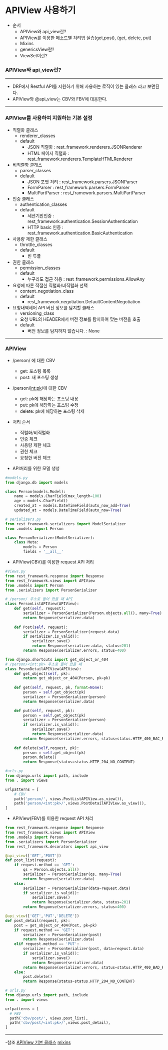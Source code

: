 # APIView 사용하기
- 순서
  + APIView와 api_view란?
  + APIView를 이용한 메소드별 처리법 실습(get,post), (get, delete, put)
  + Mixins
  + genericsView란?
  + ViewSet이란?
### APIView와 api_view란?
--- 
- DRF에서 Restful API를 지원하기 위해 사용하는 로직이 있는 클래스 라고 보면된다.
- APIView와 @api_view는 CBV와 FBV에 대응한다.
---
### APIView를 사용하여 지원하는 기본 설정
  + 직렬화 클래스 
    + renderer_classes
    + default 
      + JSON 직렬화 : rest_framework.renderers.JSONRenderer
      + HTML 페이지 직렬화 : rest_framework.renderers.TemplateHTMLRenderer
  + 비직렬화 클래스 
    + parser_classes
    + default
      + JSON 포맷 처리 : rest_framework.parsers.JSONParser
      + FormParser : rest_framework.parsers.FormParser
      + MultiPartParser : rest_framework.parsers.MultiPartParser
  + 인증 클래스 
    + authentication_classes
    + default 
      + 세션기반인증 : rest_framework.authentication.SessionAuthentication
      + HTTP basic 인증 : rest_framework.authentication.BasicAuthentication
  + 사용량 제한 클래스
    + throttle_classes
    + default
      + 빈 튜플
  + 권한 클래스 
    + permission_classes
    + default
      + 누구라도 접근 허용 : rest_framework.permissions.AllowAny
  + 요청에 따른 적절한 직렬화/비직렬화 선택
    + content_negotiation_class
    + default
      + rest_framework.negotiation.DefaultContentNegotiation
  + 요청내역세어 API 버전 정보를 탐지할 클래스
    + versioning_class
    + 요청 URL의 HEADER에서 버전 정보를 탐지하여 맞는 버전을 호출
    + default
      + 버전 정보를 탐지하지 않습니다. : None
  
---
### APIView
- /person/ 에 대한 CBV
  - get: 포스팅 목록
  - post: 새 포스팅 생성
- /person/<int:pk>/에 대한 CBV
  - get: pk에 해당하는 포스팅 내용
  - put: pk에 해당하는 포스팅 수정
  - delete: pk에 해당하는 포스팅 삭제

- 처리 순서 
  - 직렬화/비직렬화
  - 인증 체크
  - 사용량 제한 체크
  - 권한 체크
  - 요청한 버전 체크

- API처리를 위한 모델 생성
```python
#models.py 
from django.db import models

class Person(models.Model):
    name = models.CharField(max_length=100)
    age = models.CharField()
    created_at = models.DateTimeField(auto_now_add=True)
    updated_at = models.DateTimeField(auto_now=True)

# serializers.py
from rest_framework.serializers import ModelSerializer
from .models import Person

class PersonSerializer(ModelSerializer):
    class Meta:
        models = Person
        fields = '__all__'
```

- APIView(CBV)를 이용한 request API 처리

```python
#Views.py
from rest_framework.response import Response
from rest_framework.views import APIView
from .models import Person
from .serializers import PersonSerializer

# /person/ 주소로 들어 왔을 때 API
class PersonListAPIView(APIView):
    def get(self, request):
        serializer = PersonSerializer(Person.objects.all(), many=True)
        return Response(serializer.data)
    
    def Post(self, request):
        serializer = PersonSerializer(request.data)
        if serializer.is_valid():
            serializer.save()
            return Response(serializer.data, status=201)
        return Response(serializer.errors, status=400)

from django.shortcuts import get_object_or_404
# /person/<int:pk> 주소로 들어 왔을 때 
class PesonDetailAPIView(APIView):
    def get_object(self, pk):
        return get_object_or_404(Person, pk=pk)
    
    def get(self, request, pk, format=None):
        person = self.get_object(pk)
        serializer = PersonSerializer(person)
        return Response(serializer.data)

    def put(self, request, pk):
        person = self.get_object(pk)
        serializer = PersonSerializer(person)
        if serializer.is_valid():
            serializer.save()
            return Response(serializer.data)
        return Response(serializer.errors, status=status.HTTP_400_BAC_REQUEST)
    
    def delete(self,request, pk):
        person = self.get_object(pk)
        person.delete()
        return Response(status=status.HTTP_204_NO_CONTENT)
```

```python
#urls.py
from django.urls import path, include
from . import views

urlpatterns = [
    # CBV
    path('person/', views.PostListAPIView.as_view()),
    path('person/<int:pk>/',views.PostDetailAPIView.as_view()),
]
```

- APIView(FBV)를 이용한 request API 처리
```python
from rest_framework.response import Response
from rest_framework.views import APIView
from .models import Person
from .serializers import PersonSerializer
from rest_framework.decorators import api_view

@api_view(['GET','POST'])
def post_list(request):
    if request.method == 'GET':
        qs = Person.objects.all()
        serializer = PersonSerializer(qs, many=True)
        return Response(serializer.data)
    else:
        serializer = PersonSerializer(data=request.data)
        if serializer.is_valid():
            serializer.save()
            return Response(serializer.data, status=201)
        return Response(serializer.errors, status=400)

@api_view(['GET','PUT','DELETE'])
def post_detail(request, pk):
    post = get_object_or_404(Post, pk=pk)
    if request.method == 'GET':
        serializer = PersonSerializer(post)
        return Response(serializer.data)
    elif request.method == 'PUT':
        serializer = PersonSerializer(post, data=reqeust.data)
        if serializer.is_valid():
            serializer.save()
            return Response(serializer.data)
        return Response(serializer.errors, status=status.HTTP_400_BAD_REQUEST)
    else:
        post.delete()
        return Response(status=status.HTTP_204_NO_CONTENT)
```
```python 
# urls.py 
from django.urls import path, include 
from . import views 

urlpatterns = [ 
  # FBV 
  path('cbv/post/', views.post_list), 
  path('cbv/post/<int:pk>/',views.post_detail), 
]
```

---
-참조
[APIView 기본 클래스](https://ssungkang.tistory.com/entry/Django-APIView-Mixins-generics-APIView-ViewSet%EC%9D%84-%EC%95%8C%EC%95%84%EB%B3%B4%EC%9E%90)
[mixins](https://www.django-rest-framework.org/api-guide/generic-views/#mixins)
